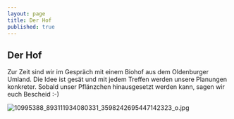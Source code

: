 ```yaml
---
layout: page
title: Der Hof
published: true
---
```




## Der Hof

Zur Zeit sind wir im Gespräch mit einem Biohof aus dem Oldenburger Umland.
Die Idee ist gesät und mit jedem Treffen werden unsere Planungen konkreter.
Sobald unser Pflänzchen hinausgesetzt werden kann, sagen wir euch Bescheid :-)

![10995388_893111934080331_3598242695447142323_o.jpg]({{site.baseurl}}/public/images/10995388_893111934080331_3598242695447142323_o.jpg)

